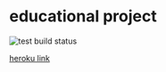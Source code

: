 # educational project

![test build status](https://github.com/tolyod/php-project-lvl3/blob/master/.github/workflows/master.yml/badge.svg)


[heroku link](https://shrouded-sea-20040.herokuapp.com/)
